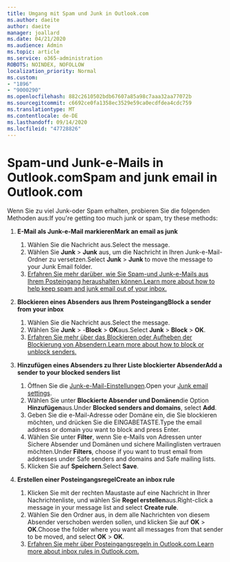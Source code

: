 ```yaml
---
title: Umgang mit Spam und Junk in Outlook.com
ms.author: daeite
author: daeite
manager: joallard
ms.date: 04/21/2020
ms.audience: Admin
ms.topic: article
ms.service: o365-administration
ROBOTS: NOINDEX, NOFOLLOW
localization_priority: Normal
ms.custom:
- "1896"
- "9000290"
ms.openlocfilehash: 882c2610502bdb67607a85a98c7aaa32aa77072b
ms.sourcegitcommit: c6692ce0fa1358ec3529e59ca0ecdfdea4cdc759
ms.translationtype: MT
ms.contentlocale: de-DE
ms.lasthandoff: 09/14/2020
ms.locfileid: "47728826"
---
```

# <a name="spam-and-junk-email-in-outlookcom"></a><span data-ttu-id="00a13-102">Spam-und Junk-e-Mails in Outlook.com</span><span class="sxs-lookup"><span data-stu-id="00a13-102">Spam and junk email in Outlook.com</span></span>

<span data-ttu-id="00a13-103">Wenn Sie zu viel Junk-oder Spam erhalten, probieren Sie die folgenden Methoden aus:</span><span class="sxs-lookup"><span data-stu-id="00a13-103">If you're getting too much junk or spam, try these methods:</span></span>

1. <span data-ttu-id="00a13-104">**E-Mail als Junk-e-Mail markieren**</span><span class="sxs-lookup"><span data-stu-id="00a13-104">**Mark an email as junk**</span></span>
    1. <span data-ttu-id="00a13-105">Wählen Sie die Nachricht aus.</span><span class="sxs-lookup"><span data-stu-id="00a13-105">Select the message.</span></span>
    1. <span data-ttu-id="00a13-106">Wählen Sie **Junk**  >  **Junk** aus, um die Nachricht in Ihren Junk-e-Mail-Ordner zu versetzen.</span><span class="sxs-lookup"><span data-stu-id="00a13-106">Select **Junk** > **Junk** to move the message to your Junk Email folder.</span></span>
    1. [<span data-ttu-id="00a13-107">Erfahren Sie mehr darüber, wie Sie Spam-und Junk-e-Mails aus Ihrem Posteingang heraushalten können.</span><span class="sxs-lookup"><span data-stu-id="00a13-107">Learn more about how to help keep spam and junk email out of your inbox.</span></span>](https://support.office.com/article/a3ece97b-82f8-4a5e-9ac3-e92fa6427ae4?wt.mc_id=Office_Outlook_com_Alchemy)

1. <span data-ttu-id="00a13-108">**Blockieren eines Absenders aus Ihrem Posteingang**</span><span class="sxs-lookup"><span data-stu-id="00a13-108">**Block a sender from your inbox**</span></span>
    1. <span data-ttu-id="00a13-109">Wählen Sie die Nachricht aus.</span><span class="sxs-lookup"><span data-stu-id="00a13-109">Select the message.</span></span>
    1. <span data-ttu-id="00a13-110">Wählen Sie **Junk**  >  -**Block**  >  **OK**aus.</span><span class="sxs-lookup"><span data-stu-id="00a13-110">Select **Junk** > **Block** > **OK**.</span></span>
    1. [<span data-ttu-id="00a13-111">Erfahren Sie mehr über das Blockieren oder Aufheben der Blockierung von Absendern.</span><span class="sxs-lookup"><span data-stu-id="00a13-111">Learn more about how to block or unblock senders.</span></span>](https://support.office.com/article/afba1c94-77bb-4f50-8b85-057cf52f4d5e?wt.mc_id=Office_Outlook_com_Alchemy)

1. <span data-ttu-id="00a13-112">**Hinzufügen eines Absenders zu Ihrer Liste blockierter Absender**</span><span class="sxs-lookup"><span data-stu-id="00a13-112">**Add a sender to your blocked senders list**</span></span>
    1. <span data-ttu-id="00a13-113">Öffnen Sie die [Junk-e-Mail-Einstellungen](https://outlook.live.com/mail/options/mail/junkEmail/blockedSendersAndDomainsV2).</span><span class="sxs-lookup"><span data-stu-id="00a13-113">Open your [Junk email settings](https://outlook.live.com/mail/options/mail/junkEmail/blockedSendersAndDomainsV2).</span></span>
    1. <span data-ttu-id="00a13-114">Wählen Sie unter **Blockierte Absender und Domänen**die Option **Hinzufügen**aus.</span><span class="sxs-lookup"><span data-stu-id="00a13-114">Under **Blocked senders and domains**, select **Add**.</span></span>
    1. <span data-ttu-id="00a13-115">Geben Sie die e-Mail-Adresse oder Domäne ein, die Sie blockieren möchten, und drücken Sie die EINGABETASTE.</span><span class="sxs-lookup"><span data-stu-id="00a13-115">Type the email address or domain you want to block and press Enter.</span></span>
    1. <span data-ttu-id="00a13-116">Wählen Sie unter **Filter**, wenn Sie e-Mails von Adressen unter Sichere Absender und Domänen und sichere Mailinglisten vertrauen möchten.</span><span class="sxs-lookup"><span data-stu-id="00a13-116">Under **Filters**, choose if you want to trust email from addresses under Safe senders and domains and Safe mailing lists.</span></span>
    1. <span data-ttu-id="00a13-117">Klicken Sie auf **Speichern**.</span><span class="sxs-lookup"><span data-stu-id="00a13-117">Select **Save**.</span></span>

1. <span data-ttu-id="00a13-118">**Erstellen einer Posteingangsregel**</span><span class="sxs-lookup"><span data-stu-id="00a13-118">**Create an inbox rule**</span></span>
    1. <span data-ttu-id="00a13-119">Klicken Sie mit der rechten Maustaste auf eine Nachricht in Ihrer Nachrichtenliste, und wählen Sie **Regel erstellen**aus.</span><span class="sxs-lookup"><span data-stu-id="00a13-119">Right-click a message in your message list and select **Create rule**.</span></span>
    1. <span data-ttu-id="00a13-120">Wählen Sie den Ordner aus, in dem alle Nachrichten von diesem Absender verschoben werden sollen, und klicken Sie auf **OK**  >  **OK**.</span><span class="sxs-lookup"><span data-stu-id="00a13-120">Choose the folder where you want all messages from that sender to be moved, and select **OK** > **OK**.</span></span>
    1. [<span data-ttu-id="00a13-121">Erfahren Sie mehr über Posteingangsregeln in Outlook.com.</span><span class="sxs-lookup"><span data-stu-id="00a13-121">Learn more about inbox rules in Outlook.com.</span></span>](https://support.office.com/article/4b094371-a5d7-49bd-8b1b-4e4896a7cc5d?wt.mc_id=Office_Outlook_com_Alchemy)